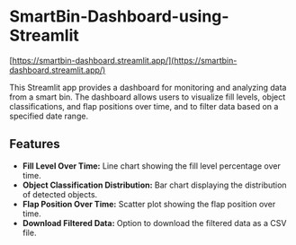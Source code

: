 # SmartBin-Dashboard-using-Streamlit

[https://smartbin-dashboard.streamlit.app/](https://smartbin-dashboard.streamlit.app/)

This Streamlit app provides a dashboard for monitoring and analyzing data from a smart bin. The dashboard allows users to visualize fill levels, object classifications, and flap positions over time, and to filter data based on a specified date range.

## Features

- **Fill Level Over Time:** Line chart showing the fill level percentage over time.
- **Object Classification Distribution:** Bar chart displaying the distribution of detected objects.
- **Flap Position Over Time:** Scatter plot showing the flap position over time.
- **Download Filtered Data:** Option to download the filtered data as a CSV file.
